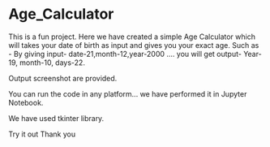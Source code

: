 # Age_Calculator

This is a fun project. Here we have created a simple Age Calculator which will takes your date of birth as input and gives you your exact age. Such as - By giving input- date-21,month-12,year-2000 .... you will get output- Year-19, month-10, days-22.

Output screenshot are provided.

You can run the code in any platform... we have performed it in Jupyter Notebook.

We have used tkinter library.

Try it out Thank you
